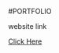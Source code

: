 #PORTFOLIO
<p>website link</p>
<a href="https://kamalaselvimahendran.github.io/portfolio-/">Click Here</a>

